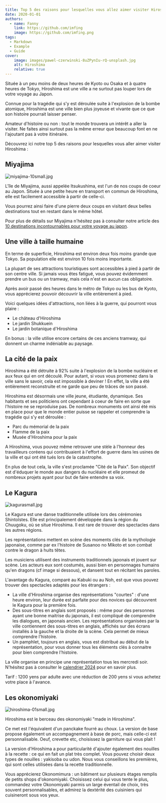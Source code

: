 ```yaml
---
title: Top 5 des raisons pour lesquelles vous allez aimer visiter Hiroshima
date: 2020-01-01
authors:
  - name: Fanny
    link: https://github.com/imfing
    image: https://github.com/imfing.png
tags:
  - Markdown
  - Example
  - Guide
cover: 
    image: images/pawel-czerwinski-8uZPynIu-rQ-unsplash.jpg
    alt: Hiroshima
    relative: true
---
```


Située à un peu moins de deux heures de Kyoto ou Osaka et à quatre heures de Tokyo, Hiroshima est une ville a ne surtout pas louper lors de votre voyage au Japon.
<!--more-->

Connue pour la tragédie qui s'y est déroulée suite à l'explosion de la bombe atomique, Hiroshima est une ville bien plus joyeuse et vivante que ce que son histoire pourrait laisser penser.

Amateur d'histoire ou non : tout le monde trouvera un intérêt a aller la visiter. Ne faites ainsi surtout pas la même erreur que beaucoup font en ne l'ajoutant pas à votre itinéraire.

Découvrez ici notre top 5 des raisons pour lesquelles vous aller aimer visiter Hiroshima :

## Miyajima

![miyajima-10small.jpg](/images/miyajima-10small.jpg)

L'île de Miyajima, aussi appelée Itsukushima, est l'un de nos coups de coeur au Japon. Située à une petite heure en transport en commun de Hiroshima, elle est facilement accessible à partir de celle-ci.

Vous pourrez ainsi faire d'une pierre deux coups en visitant deux belles destinations tout en restant dans le même hôtel.

Pour plus de détails sur Miyajima n'hésitez pas à consulter notre article des [10 destinations incontournables pour votre voyage au japon](/fr/home/blog/destinationsincontournablesvoyagejapon).

## Une ville à taille humaine

En terme de superficie, Hiroshima est environ deux fois moins grande que Tokyo. Sa population elle est environ 10 fois moins importante.  

La plupart de ses attractions touristiques sont accessibles à pied à partir de son centre ville. Si jamais vous êtes fatigué, vous pouvez évidemment prendre un bus ou un tramway, mais cela n'est en aucun cas obligatoire.

Après avoir passé des heures dans le métro de Tokyo ou les bus de Kyoto, vous apprécierez pouvoir découvrir la ville entièrement à pied.

Voici quelques idées d'attractions, non liées à la guerre, qui pourront vous plaire :

- Le château d'Hiroshima
- Le jardin Shukkuein
- Le jardin botanique d'Hiroshima

En bonus : la ville utilise encore certains de ces anciens tramway, qui donnent un charme indéniable au paysage.

## La cité de la paix

Hiroshima a été détruite à 92% suite à l'explosion de la bombe nucléaire et aux feux qui en ont découlé. Pour autant, si vous vous promenez dans la ville sans le savoir, cela est impossible à deviner ! En effet, la ville a été entièrement reconstruite et ne garde que peu de trâces de son passé.

Hiroshima est désormais une ville jeune, étudiante, dynamique. Ses habitants et ses politiciens ont cependant à coeur de faire en sorte que l'histoire ne se reproduise pas. De nombreux monuments ont ainsi été mis en place pour que le monde entier puisse se rappeler et comprendre la tragédie qui s'y est déroulée :

- Parc du mémorial de la paix 
- Flamme de la paix 
- Musée d'Hiroshima pour la paix

A Hiroshima, vous pouvez même retrouver une stèle à l'honneur des travailleurs coréens qui contribuaient à l'effort de guerre dans les usines de la ville et qui ont été tués lors de la catastrophe.

En plus de tout cela, la ville s'est proclamée "Cité de la Paix". Son objectif est d'éduquer le monde aux dangers du nucléaire et elle promeut de nombreux projets ayant pour but de faire entendre sa voix.

## Le Kagura

![kagurasmall.jpg](/images/kagurasmall.jpg)

Le Kagura est une danse traditionnelle utilisée lors des cérémonies Shintoîstes. Elle est principalement développée dans la région du Chuugoku, où se situe Hiroshima. Il est rare de trouver des spectacles dans les autres régions.

Les représentations mettent en scène des moments clés de la mythologie japonaise, comme par ex l'histoire de Susanoo no Mikoto et son combat contre le dragon à huits têtes.

Les musiciens utilisent des instruments traditionnels japonais et jouent sur scène. Les acteurs eux sont costumés, aussi bien en personnages humains qu'en dragons (cf image si dessous), et dansent tout en récitant les paroles.

L'avantage du Kagura, comparé au Kabuki ou au Noh, est que vous pouvez trouver des spectacles adaptés pour les étrangers :

- La ville d'Hiroshima organise des représentations "courtes" : d'une heure environ, leur durée est parfaite pour des novices qui découvrent le Kagura pour la première fois.
- Des sous-titres en anglais sont proposés : même pour des personnes ayant une bonne maitrise du japonais, il est compliqué de comprendre les dialogues, en japonais ancien. Les représentations organisées par la ville contiennent des sous-titres en anglais, affichés sur des écrans installés à la gauche et la droite de la scène. Cela permet de mieux comprendre l'histoire.
- Un pamphlet, toujours en anglais, vous est distribué au début de la représentation, pour vous donner tous les éléments clés à connaitre pour bien comprendre l'histoire.

La ville organise en principe une représentation tous les mercredi soir. N'hésitez pas à consulter le [calendrier 2024](https://www-rccbc-co-jp.translate.goog/event/kagura/?_x_tr_sl=auto&_x_tr_tl=en&_x_tr_hl=ja&_x_tr_pto=wapp) pour en savoir plus.

Tarif : 1200 yens par adulte avec une réduction de 200 yens si vous achetez votre place à l'avance.

## Les okonomiyaki

![hiroshima-01small.jpg](/images/hiroshima-01small.jpg)

Hiroshima est le berceau des okonomiyaki "made in Hiroshima".

Ce met est l'équivalent d'un panckake fourré au choux. La version de base propose également un accompagnement à base de porc, mais celle-ci est personnalisable. Oeuf, crevette etc, choisissez la garniture qui vous plait !

La version d'Hiroshima a pour particularité d'ajouter également des nouilles à la recette : ce qui en fait un plat très complet. Vous pouvez choisir deux types de nouilles : yakisoba ou udon. Nous vous conseillons les premières, qui sont celles utilisées dans la recette traditionnelle.

Vous apprécierez Okonomimura : un bâtiment sur plusieurs étages remplis de petits shops d'okonomiyaki. Choisissez celui qui vous tente le plus, commandez votre Okonomiyaki parmis un large éventail de choix, très souvent personnalisables, et admirez la dextérité des cuisiniers qui cuisineront sous vos yeux.
